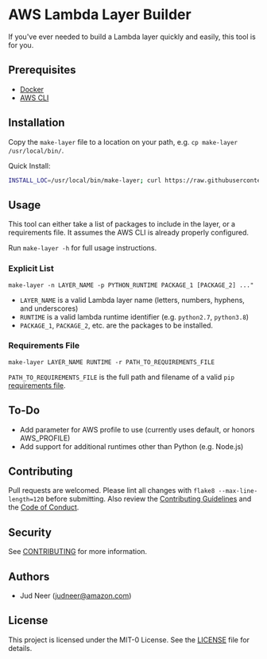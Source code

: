 # AWS Lambda Layer Builder


If you've ever needed to build a Lambda layer
quickly and easily, this tool is for you.


## Prerequisites

*  [Docker](https://www.docker.com/products/docker-desktop)
*  [AWS CLI](https://docs.aws.amazon.com/cli/latest/userguide/cli-chap-install.html)


## Installation

Copy the `make-layer` file to a location on your path, e.g. `cp make-layer /usr/local/bin/`.

Quick Install:
```bash
INSTALL_LOC=/usr/local/bin/make-layer; curl https://raw.githubusercontent.com/aws-samples/aws-lambda-layer-builder/main/make-layer > $INSTALL_LOC; chmod +x $INSTALL_LOC
```


## Usage

This tool can either take a list of packages to include in the layer,
or a requirements file. It assumes the AWS CLI is already properly
configured.

Run `make-layer -h` for full usage instructions.

### Explicit List

```python3
make-layer -n LAYER_NAME -p PYTHON_RUNTIME PACKAGE_1 [PACKAGE_2] ..."
```

- `LAYER_NAME` is a valid Lambda layer name (letters, numbers, hyphens, and underscores)
- `RUNTIME` is a valid lambda runtime identifier (e.g. `python2.7`, `python3.8`)
- `PACKAGE_1`, `PACKAGE_2`, etc. are the packages to be installed.

### Requirements File

```python3
make-layer LAYER_NAME RUNTIME -r PATH_TO_REQUIREMENTS_FILE
```

`PATH_TO_REQUIREMENTS_FILE` is the full path and filename of a valid `pip`
[requirements file](https://pip.pypa.io/en/stable/user_guide/#requirements-files).


## To-Do

*  Add parameter for AWS profile to use (currently uses default, or honors AWS_PROFILE)
*  Add support for additional runtimes other than Python (e.g. Node.js)


## Contributing

Pull requests are welcomed. Please lint all changes with `flake8 --max-line-length=120`
before submitting. Also review the [Contributing Guidelines](CONTRIBUTING.md) and
the [Code of Conduct](CODE_OF_CONDUCT.md).


## Security

See [CONTRIBUTING](CONTRIBUTING.md#security-issue-notifications) for more information.


## Authors

*  Jud Neer (judneer@amazon.com)


## License

This project is licensed under the MIT-0 License. See the [LICENSE](LICENSE) file for details.
